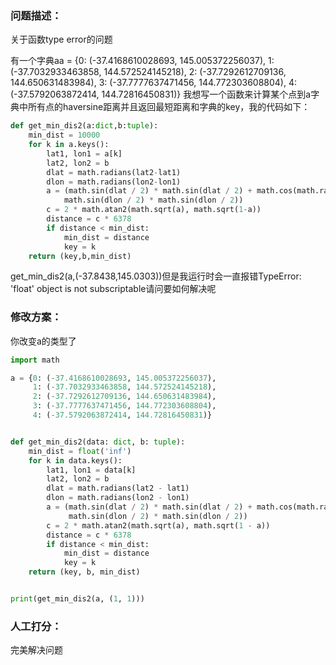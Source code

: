 ### 问题描述：
<p>关于函数type error的问题</p>
有一个字典aa = {0: (-37.4168610028693, 145.005372256037), 1: (-37.7032933463858, 144.572524145218), 2: (-37.7292612709136, 144.650631483984), 3: (-37.7777637471456, 144.772303608804), 4: (-37.5792063872414, 144.72816450831)}
我想写一个函数来计算某个点到a字典中所有点的haversine距离并且返回最短距离和字典的key，我的代码如下：

```python
def get_min_dis2(a:dict,b:tuple):
    min_dist = 10000
    for k in a.keys():
        lat1, lon1 = a[k]
        lat2, lon2 = b
        dlat = math.radians(lat2-lat1)
        dlon = math.radians(lon2-lon1)
        a = (math.sin(dlat / 2) * math.sin(dlat / 2) + math.cos(math.radians(lat1)) * math.cos(math.radians(lat2))*
            math.sin(dlon / 2) * math.sin(dlon / 2))
        c = 2 * math.atan2(math.sqrt(a), math.sqrt(1-a))
        distance = c * 6378
        if distance < min_dist:
            min_dist = distance
            key = k
    return (key,b,min_dist)


```
get_min_dis2(a,(-37.8438,145.0303))但是我运行时会一直报错TypeError: 'float' object is not subscriptable请问要如何解决呢 
### 修改方案：
你改变a的类型了

```python
import math

a = {0: (-37.4168610028693, 145.005372256037),
     1: (-37.7032933463858, 144.572524145218),
     2: (-37.7292612709136, 144.650631483984),
     3: (-37.7777637471456, 144.772303608804),
     4: (-37.5792063872414, 144.72816450831)}


def get_min_dis2(data: dict, b: tuple):
    min_dist = float('inf')
    for k in data.keys():
        lat1, lon1 = data[k]
        lat2, lon2 = b
        dlat = math.radians(lat2 - lat1)
        dlon = math.radians(lon2 - lon1)
        a = (math.sin(dlat / 2) * math.sin(dlat / 2) + math.cos(math.radians(lat1)) * math.cos(math.radians(lat2)) *
             math.sin(dlon / 2) * math.sin(dlon / 2))
        c = 2 * math.atan2(math.sqrt(a), math.sqrt(1 - a))
        distance = c * 6378
        if distance < min_dist:
            min_dist = distance
            key = k
    return (key, b, min_dist)


print(get_min_dis2(a, (1, 1)))

```

### 人工打分：
完美解决问题
